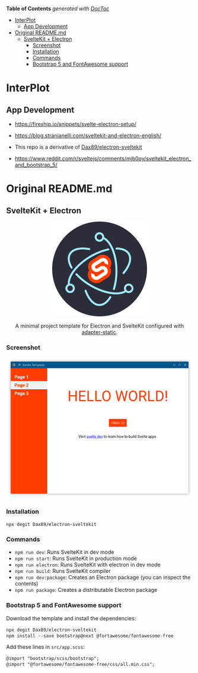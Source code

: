 <!-- START doctoc generated TOC please keep comment here to allow auto update -->
<!-- DON'T EDIT THIS SECTION, INSTEAD RE-RUN doctoc TO UPDATE -->
**Table of Contents**  *generated with [DocToc](https://github.com/thlorenz/doctoc)*

- [InterPlot](#interplot)
  - [App Development](#app-development)
- [Original README.md](#original-readmemd)
  - [SvelteKit + Electron](#sveltekit--electron)
    - [Screenshot](#screenshot)
    - [Installation](#installation)
    - [Commands](#commands)
    - [Bootstrap 5 and FontAwesome support](#bootstrap-5-and-fontawesome-support)

<!-- END doctoc generated TOC please keep comment here to allow auto update -->


# InterPlot


## App Development


* https://fireship.io/snippets/svelte-electron-setup/
* https://blog.stranianelli.com/sveltekit-and-electron-english/

* This repo is a derivative of [Dax89/electron-sveltekit](https://github.com/Dax89/electron-sveltekit)

* https://www.reddit.com/r/sveltejs/comments/mjb0oy/sveltekit_electron_and_bootstrap_5/



<!-- ################################################################################################### -->

# Original README.md

## SvelteKit + Electron

<p align="center">
  <img src="https://github.com/Dax89/electron-sveltekit/blob/master/icon.png" width="256">
</p>
<p align="center">
  A minimal project template for Electron and SvelteKit configured with <a href="https://www.npmjs.com/package/@sveltejs/adapter-static">adapter-static</a>.
</p>

### Screenshot
![Screenshot](https://github.com/Dax89/electron-sveltekit/blob/master/screenshot.png)

### Installation

```
npx degit Dax89/electron-sveltekit
```

### Commands
- `npm run dev`: Runs SvelteKit in dev mode
- `npm run start`: Runs SvelteKit in production mode
- `npm run electron`: Runs SvelteKit with electron in dev mode
- `npm run build`: Runs SvelteKit compiler
- `npm run dev:package`: Creates an Electron package (you can inspect the contents)
- `npm run package`: Creates a distributable Electron package

### Bootstrap 5 and FontAwesome support

Download the template and install the dependencies:

```
npx degit Dax89/electron-sveltekit
npm install --save bootstrap@next @fortawesome/fontawesome-free
```

Add these lines in `src/app.scss`:

```
@import "bootstrap/scss/bootstrap";
@import "@fortawesome/fontawesome-free/css/all.min.css";
```
